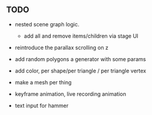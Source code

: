 TODO
-------
- nested scene graph logic.
  - add all and remove items/children via stage UI

- reintroduce the parallax scrolling on z
- add random polygons a generator with some params
- add color,  per shape/per triangle / per triangle vertex
- make a mesh per thing
- keyframe animation, live recording animation
- text input for hammer
